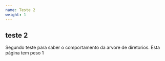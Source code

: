 ```yaml
---
name: Teste 2
weight: 1
---
```


## teste 2
Segundo teste para saber o comportamento da arvore de diretorios.
Esta página tem peso 1
